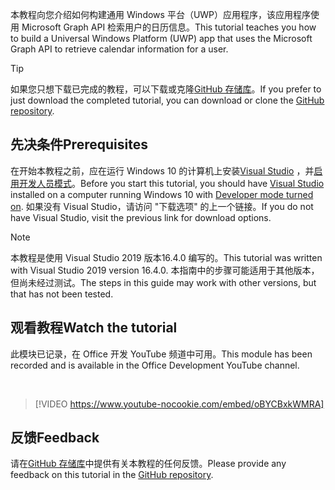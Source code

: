 <!-- markdownlint-disable MD002 MD041 -->

<span data-ttu-id="f435d-101">本教程向您介绍如何构建通用 Windows 平台（UWP）应用程序，该应用程序使用 Microsoft Graph API 检索用户的日历信息。</span><span class="sxs-lookup"><span data-stu-id="f435d-101">This tutorial teaches you how to build a Universal Windows Platform (UWP) app that uses the Microsoft Graph API to retrieve calendar information for a user.</span></span>

> [!TIP]
> <span data-ttu-id="f435d-102">如果您只想下载已完成的教程，可以下载或克隆[GitHub 存储库](https://github.com/microsoftgraph/msgraph-training-uwp)。</span><span class="sxs-lookup"><span data-stu-id="f435d-102">If you prefer to just download the completed tutorial, you can download or clone the [GitHub repository](https://github.com/microsoftgraph/msgraph-training-uwp).</span></span>

## <a name="prerequisites"></a><span data-ttu-id="f435d-103">先决条件</span><span class="sxs-lookup"><span data-stu-id="f435d-103">Prerequisites</span></span>

<span data-ttu-id="f435d-104">在开始本教程之前，应在运行 Windows 10 的计算机上安装[Visual Studio](https://visualstudio.microsoft.com/vs/) ，并[启用开发人员模式](https://docs.microsoft.com/windows/uwp/get-started/enable-your-device-for-development)。</span><span class="sxs-lookup"><span data-stu-id="f435d-104">Before you start this tutorial, you should have [Visual Studio](https://visualstudio.microsoft.com/vs/) installed on a computer running Windows 10 with [Developer mode turned on](https://docs.microsoft.com/windows/uwp/get-started/enable-your-device-for-development).</span></span> <span data-ttu-id="f435d-105">如果没有 Visual Studio，请访问 "下载选项" 的上一个链接。</span><span class="sxs-lookup"><span data-stu-id="f435d-105">If you do not have Visual Studio, visit the previous link for download options.</span></span>

> [!NOTE]
> <span data-ttu-id="f435d-106">本教程是使用 Visual Studio 2019 版本16.4.0 编写的。</span><span class="sxs-lookup"><span data-stu-id="f435d-106">This tutorial was written with Visual Studio 2019 version 16.4.0.</span></span> <span data-ttu-id="f435d-107">本指南中的步骤可能适用于其他版本，但尚未经过测试。</span><span class="sxs-lookup"><span data-stu-id="f435d-107">The steps in this guide may work with other versions, but that has not been tested.</span></span>

## <a name="watch-the-tutorial"></a><span data-ttu-id="f435d-108">观看教程</span><span class="sxs-lookup"><span data-stu-id="f435d-108">Watch the tutorial</span></span>

<span data-ttu-id="f435d-109">此模块已记录，在 Office 开发 YouTube 频道中可用。</span><span class="sxs-lookup"><span data-stu-id="f435d-109">This module has been recorded and is available in the Office Development YouTube channel.</span></span>

<!-- markdownlint-disable MD033 MD034 -->
<br/>

> [!VIDEO https://www.youtube-nocookie.com/embed/oBYCBxkWMRA]
<!-- markdownlint-enable MD033 MD034 -->

## <a name="feedback"></a><span data-ttu-id="f435d-110">反馈</span><span class="sxs-lookup"><span data-stu-id="f435d-110">Feedback</span></span>

<span data-ttu-id="f435d-111">请在[GitHub 存储库](https://github.com/microsoftgraph/msgraph-training-uwp)中提供有关本教程的任何反馈。</span><span class="sxs-lookup"><span data-stu-id="f435d-111">Please provide any feedback on this tutorial in the [GitHub repository](https://github.com/microsoftgraph/msgraph-training-uwp).</span></span>
